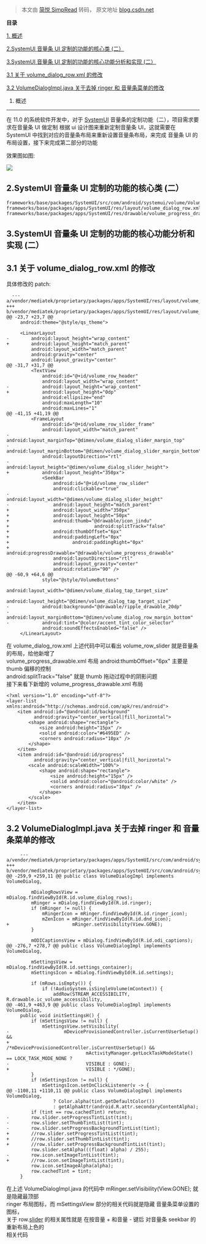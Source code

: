 > 本文由 [简悦 SimpRead](http://ksria.com/simpread/) 转码， 原文地址 [blog.csdn.net](https://blog.csdn.net/baidu_41666295/article/details/128448706)

**目录**

[1. 概述](#1.%E6%A6%82%E8%BF%B0)

[2.SystemUI 音量条 UI 定制的功能的核心类 (二）](#2.SystemUI%20%E9%9F%B3%E9%87%8F%E6%9D%A1UI%E5%AE%9A%E5%88%B6%E7%9A%84%E5%8A%9F%E8%83%BD%E7%9A%84%E6%A0%B8%E5%BF%83%E7%B1%BB%20%28%E4%BA%8C%EF%BC%89)

[3.SystemUI 音量条 UI 定制的功能的核心功能分析和实现 (二）](#3.SystemUI%20%E9%9F%B3%E9%87%8F%E6%9D%A1UI%E5%AE%9A%E5%88%B6%E7%9A%84%E5%8A%9F%E8%83%BD%E7%9A%84%E6%A0%B8%E5%BF%83%E5%8A%9F%E8%83%BD%E5%88%86%E6%9E%90%E5%92%8C%E5%AE%9E%E7%8E%B0%20%28%E4%BA%8C%EF%BC%89)

[3.1 关于 volume_dialog_row.xml 的修改](#t3)

[3.2 VolumeDialogImpl.java 关于去掉 ringer 和 音量条菜单的修改](#t4)

1. 概述
-----

在 11.0 的系统软件开发中，对于 [SystemUI](https://so.csdn.net/so/search?q=SystemUI&spm=1001.2101.3001.7020) 音量条的定制功能（二），项目需求要求在音量条 UI 做定制 根据 ui 设计图来重新定制音量条 UI，这就需要在 SystemUI 中找到对应的音量条布局来重新设置音量条布局，来完成 音量条 UI 的布局设置，接下来完成第二部分的功能

效果图如图:

![](https://img-blog.csdnimg.cn/a94eea883b7d4ae1a918de16d4e56a86.png)

2.SystemUI 音量条 UI 定制的功能的核心类 (二）
-------------------------------

```
frameworks/base/packages/SystemUI/src/com/android/systemui/volume/VolumeDialogImpl.java
frameworks/base/packages/apps/SystemUI/res/layout/volume_dialog_row.xml
frameworks/base/packages/apps/SystemUI/res/drawable/volume_progress_drawable.xml
```

3.SystemUI 音量条 UI 定制的功能的核心功能分析和实现 (二）
-------------------------------------

3.1 关于 volume_dialog_row.xml 的修改
--------------------------------

具体修改的 patch:

```
  --- a/vendor/mediatek/proprietary/packages/apps/SystemUI/res/layout/volume_dialog_row.xml
+++ b/vendor/mediatek/proprietary/packages/apps/SystemUI/res/layout/volume_dialog_row.xml
@@ -23,7 +23,7 @@
     android:theme="@style/qs_theme">
 
     <LinearLayout
-        android:layout_height="wrap_content"
+        android:layout_height="match_parent"
         android:layout_width="match_parent"
         android:gravity="center"
         android:layout_gravity="center"
@@ -31,7 +31,7 @@
         <TextView
             android:id="@+id/volume_row_header"
             android:layout_width="wrap_content"
-            android:layout_height="wrap_content"
+            android:layout_height="0dp"
             android:ellipsize="end"
             android:maxLength="10"
             android:maxLines="1"
@@ -41,15 +41,19 @@
         <FrameLayout
             android:id="@+id/volume_row_slider_frame"
             android:layout_width="match_parent"
-            android:layout_marginTop="@dimen/volume_dialog_slider_margin_top"
-            android:layout_marginBottom="@dimen/volume_dialog_slider_margin_bottom"
             android:layoutDirection="rtl"
-            android:layout_height="@dimen/volume_dialog_slider_height">
+            android:layout_height="350px">
             <SeekBar
                 android:id="@+id/volume_row_slider"
                 android:clickable="true"
-                android:layout_width="@dimen/volume_dialog_slider_height"
-                android:layout_height="match_parent"
+                android:layout_width="350px"
+                android:layout_height="50px"
+                android:thumb="@drawable/icon_jindu"
+                               android:splitTrack="false"
+                android:thumbOffset="6px"
+                android:paddingLeft="0px"
+                       android:paddingRight="0px"
+                android:progressDrawable="@drawable/volume_progress_drawable"
                 android:layoutDirection="rtl"
                 android:layout_gravity="center"
                 android:rotation="90" />
@@ -60,9 +64,6 @@
             style="@style/VolumeButtons"
             android:layout_width="@dimen/volume_dialog_tap_target_size"
             android:layout_height="@dimen/volume_dialog_tap_target_size"
-            android:background="@drawable/ripple_drawable_20dp"
-            android:layout_marginBottom="@dimen/volume_dialog_row_margin_bottom"
-            android:tint="@color/accent_tint_color_selector"
             android:soundEffectsEnabled="false" />
     </LinearLayout>
```

在 volume_dialog_row.xml 上述代码中可以看出 volume_row_slider 就是音量条的布局，给他新增了  
volume_progress_drawable.xml 布局 android:thumbOffset="6px" 主要是 thumb 偏移的控制  
android:splitTrack="false" 就是 thumb 拖动过程中的阴影问题  
接下来看下新增的 volume_progress_drawable.xml 布局

```
<?xml version="1.0" encoding="utf-8"?>
<layer-list xmlns:android="http://schemas.android.com/apk/res/android">
    <item android:id="@android:id/background"
          android:gravity="center_vertical|fill_horizontal">
        <shape android:shape="rectangle">
            <size android:height="15px" />
            <solid android:color="#6495ED" />
            <corners android:radius="10px" />
        </shape>
    </item>
    <item android:id="@android:id/progress"
          android:gravity="center_vertical|fill_horizontal">
        <scale android:scaleWidth="100%">
            <shape android:shape="rectangle">
                <size android:height="15px" />
                <solid android:color="@android:color/white" />
                <corners android:radius="10px" />
            </shape>
        </scale>
    </item>
</layer-list>
```

3.2 VolumeDialogImpl.java 关于去掉 ringer 和 音量条菜单的修改
------------------------------------------------

```
     --- a/vendor/mediatek/proprietary/packages/apps/SystemUI/src/com/android/systemui/volume/VolumeDialogImpl.java
+++ b/vendor/mediatek/proprietary/packages/apps/SystemUI/src/com/android/systemui/volume/VolumeDialogImpl.java
@@ -259,9 +259,11 @@ public class VolumeDialogImpl implements VolumeDialog,
 
         mDialogRowsView = mDialog.findViewById(R.id.volume_dialog_rows);
         mRinger = mDialog.findViewById(R.id.ringer);
         if (mRinger != null) {
             mRingerIcon = mRinger.findViewById(R.id.ringer_icon);
             mZenIcon = mRinger.findViewById(R.id.dnd_icon);
+                       mRinger.setVisibility(View.GONE);
         }
 
         mODICaptionsView = mDialog.findViewById(R.id.odi_captions);
@@ -276,7 +278,7 @@ public class VolumeDialogImpl implements VolumeDialog,
 
         mSettingsView = mDialog.findViewById(R.id.settings_container);
         mSettingsIcon = mDialog.findViewById(R.id.settings);
 
         if (mRows.isEmpty()) {
             if (!AudioSystem.isSingleVolume(mContext)) {
                 addRow(STREAM_ACCESSIBILITY, R.drawable.ic_volume_accessibility,
@@ -461,9 +463,9 @@ public class VolumeDialogImpl implements VolumeDialog,
     public void initSettingsH() {
         if (mSettingsView != null) {
             mSettingsView.setVisibility(
-                    mDeviceProvisionedController.isCurrentUserSetup() &&
+                    /*mDeviceProvisionedController.isCurrentUserSetup() &&
                             mActivityManager.getLockTaskModeState() == LOCK_TASK_MODE_NONE ?
-                            VISIBLE : GONE);
+                            VISIBLE : */GONE);
         }
         if (mSettingsIcon != null) {
             mSettingsIcon.setOnClickListener(v -> {
@@ -1108,11 +1110,11 @@ public class VolumeDialogImpl implements VolumeDialog,
                 ? Color.alpha(tint.getDefaultColor())
                 : getAlphaAttr(android.R.attr.secondaryContentAlpha);
         if (tint == row.cachedTint) return;
-        row.slider.setProgressTintList(tint);
-        row.slider.setThumbTintList(tint);
-        row.slider.setProgressBackgroundTintList(tint);
+        //row.slider.setProgressTintList(tint);
+        //row.slider.setThumbTintList(tint);
+        //row.slider.setProgressBackgroundTintList(tint);
         row.slider.setAlpha(((float) alpha) / 255);
-        row.icon.setImageTintList(tint);
+        //row.icon.setImageTintList(tint);
         row.icon.setImageAlpha(alpha);
         row.cachedTint = tint;
     }
```

在上述 VolumeDialogImpl.java 的代码中 mRinger.setVisibility(View.GONE); 就是隐藏最顶部  
ringer 布局图标，而 mSettingsView 部分的相关代码就是隐藏 音量条菜单设置的图标，  
关于 row.[slider](https://so.csdn.net/so/search?q=slider&spm=1001.2101.3001.7020) 的相关属性就是 在按音量 + 和音量 - 键后 对音量条 seekbar 的重新布局上色的  
相关代码